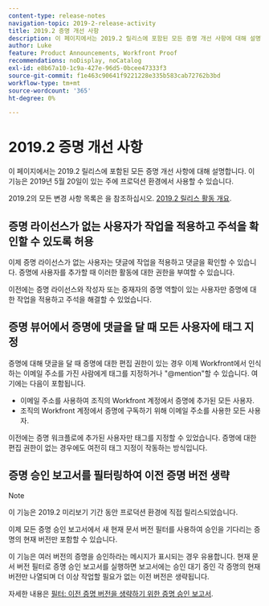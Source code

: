```yaml
---
content-type: release-notes
navigation-topic: 2019-2-release-activity
title: 2019.2 증명 개선 사항
description: 이 페이지에서는 2019.2 릴리스에 포함된 모든 증명 개선 사항에 대해 설명합니다. 이 기능은 2019년 5월 20일이 있는 주에 프로덕션 환경에서 사용할 수 있습니다.
author: Luke
feature: Product Announcements, Workfront Proof
recommendations: noDisplay, noCatalog
exl-id: e8b67a10-1c9a-427e-96d5-0bcee47333f3
source-git-commit: f1e463c90641f9221228e335b583cab72762b3bd
workflow-type: tm+mt
source-wordcount: '365'
ht-degree: 0%

---
```


# 2019.2 증명 개선 사항

이 페이지에서는 2019.2 릴리스에 포함된 모든 증명 개선 사항에 대해 설명합니다. 이 기능은 2019년 5월 20일이 있는 주에 프로덕션 환경에서 사용할 수 있습니다.

2019.2의 모든 변경 사항 목록은 을 참조하십시오. [2019.2 릴리스 활동 개요](../../../../product-announcements/product-releases/quarterly-release-archive/2019.2-release-activity/2019-2-release-activity-overview.md).

## 증명 라이선스가 없는 사용자가 작업을 적용하고 주석을 확인할 수 있도록 허용

이제 증명 라이선스가 없는 사용자는 댓글에 작업을 적용하고 댓글을 확인할 수 있습니다. 증명에 사용자를 추가할 때 이러한 활동에 대한 권한을 부여할 수 있습니다.

이전에는 증명 라이선스와 작성자 또는 중재자의 증명 역할이 있는 사용자만 증명에 대한 작업을 적용하고 주석을 해결할 수 있었습니다.

## 증명 뷰어에서 증명에 댓글을 달 때 모든 사용자에 태그 지정

증명에 대해 댓글을 달 때 증명에 대한 편집 권한이 있는 경우 이제 Workfront에서 인식하는 이메일 주소를 가진 사람에게 태그를 지정하거나 &quot;@mention&quot;할 수 있습니다. 여기에는 다음이 포함됩니다.

* 이메일 주소를 사용하여 조직의 Workfront 계정에서 증명에 추가된 모든 사용자.
* 조직의 Workfront 계정에서 증명에 구독하기 위해 이메일 주소를 사용한 모든 사용자.

이전에는 증명 워크플로에 추가된 사용자만 태그를 지정할 수 있었습니다. 증명에 대한 편집 권한이 없는 경우에도 여전히 태그 지정이 작동하는 방식입니다.

## 증명 승인 보고서를 필터링하여 이전 증명 버전 생략

>[!NOTE]
>
>이 기능은 2019.2 미리보기 기간 동안 프로덕션 환경에 직접 릴리스되었습니다.

이제 모든 증명 승인 보고서에서 새 현재 문서 버전 필터를 사용하여 승인을 기다리는 증명의 현재 버전만 포함할 수 있습니다.

이 기능은 여러 버전의 증명을 승인하라는 메시지가 표시되는 경우 유용합니다. 현재 문서 버전 필터로 증명 승인 보고서를 실행하면 보고서에는 승인 대기 중인 각 증명의 현재 버전만 나열되며 더 이상 작업할 필요가 없는 이전 버전은 생략됩니다.

자세한 내용은 [필터: 이전 증명 버전을 생략하기 위한 증명 승인 보고서](../../../../reports-and-dashboards/reports/custom-view-filter-grouping-samples/filter-proof-approval-report.md).

